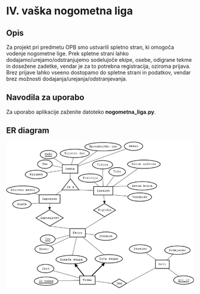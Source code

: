 # IV. vaška nogometna liga

## Opis
Za projekt pri predmetu OPB smo ustvarili spletno stran, ki omogoča vodenje nogometne lige. Prek spletne strani lahko dodajamo/urejamo/odstranjujemo sodelujoče ekipe, osebe, odigrane tekme in dosežene zadetke, vendar je za to potrebna registracija, oziroma prijava. Brez prijave lahko vseeno dostopamo do spletne strani in podatkov, vendar brez možnosti dodajanja/urejanja/odstranjevanja.

## Navodila za uporabo
Za uporabo aplikacije zaženite datoteko **nogometna_liga.py**.

## ER diagram  
![ER diagram](nogometna_liga.png)
